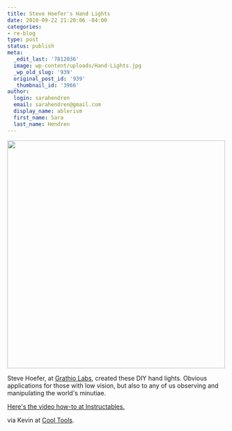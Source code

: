 ```yaml
---
title: Steve Hoefer's Hand Lights
date: 2010-09-22 21:20:06 -04:00
categories:
- re-blog
type: post
status: publish
meta:
  _edit_last: '7812036'
  image: wp-content/uploads/Hand-Lights.jpg
  _wp_old_slug: '939'
  original_post_id: '939'
  _thumbnail_id: '3966'
author:
  login: sarahendren
  email: sarahendren@gmail.com
  display_name: ablerism
  first_name: Sara
  last_name: Hendren
---
```


<p><a href="http://ablersite.files.wordpress.com/2010/09/hand-lights.jpg"><img class="alignnone size-full wp-image-3966" title="Hand-Lights" src="{{ site.baseurl }}/uploads/hand-lights.jpg" alt="" width="500" height="522" /></a></p>
<p>Steve Hoefer, at <a href="http://grathio.com/">Grathio Labs</a>, created these DIY hand lights. Obvious applications for those with low vision, but also to any of us observing and manipulating the world's minutiae.</p>
<p><a href="http://www.instructables.com/id/Hand-Lights/#step1">Here's the video how-to at Instructables.</a></p>
<p>via Kevin at <a href="http://www.kk.org/cooltools/">Cool Tools</a>.</p>
